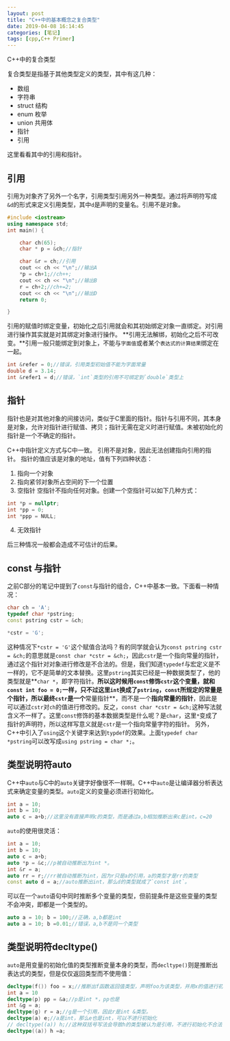 ```yaml
---
layout: post
title: "C++中的基本概念之复合类型"
date: 2019-04-08 16:14:45
categories: [笔记]
tags: [cpp,C++ Primer]
---
```


C++中的复合类型
<!--more-->

复合类型是指基于其他类型定义的类型，其中有这几种：
* 数组
* 字符串
* struct 结构
* enum 枚举
* union 共用体
* 指针
* 引用

这里看看其中的引用和指针。

## 引用
引用为对象齐了另外一个名字，引用类型引用另外一种类型。通过将声明符写成`&d`的形式来定义引用类型，其中`d`是声明的变量名。引用不是对象。

```cpp
#include <iostream>
using namespace std;
int main() {

    char ch(65);
    char * p = &ch;//指针

    char &r = ch;//引用
    cout << ch << "\n";//输出A
    *p = ch+1;//ch++;
    cout << ch << "\n";//输出B
    r = ch+2;//ch+=2;
    cout << ch << "\n";//输出D
    return 0;

}
```

引用的赋值时绑定变量，初始化之后引用就会和其初始绑定对象一直绑定。对引用进行操作其实就是对其绑定对象进行操作。
**引用无法解绑，初始化之后不可改变。**引用一般只能绑定到对象上，不能与`字面值`或者某个`表达式的计算结果`绑定在一起。
```cpp
int &refer = 0;//错误，引用类型初始值不能为字面常量
double d = 3.14;
int &refer1 = d;//错误，`int`类型的引用不可绑定到`double`类型上
```

## 指针
指针也是对其他对象的间接访问，类似于C里面的指针。指针与引用不同，其本身是对象，允许对指针进行赋值、拷贝；指针无需在定义时进行赋值。未被初始化的指针是一个不确定的指针。

C++中指针定义方式与C中一致。
引用不是对象，因此无法创建指向引用的指针。
指针的值应该是对象的地址，值有下列四种状态：
1. 指向一个对象
2. 指向紧邻对象所占空间的下一个位置
3. 空指针
空指针不指向任何对象。创建一个空指针可以如下几种方式：
```cpp
int *p = nullptr;
int *pp = 0;
int *ppp = NULL;
```
4. 无效指针

后三种情况一般都会造成不可估计的后果。


## const 与指针
之前C部分的笔记中提到了`const`与指针的组合，C++中基本一致。下面看一种情况：
```cpp
char ch = 'A';
typedef char *pstring;
const pstring cstr = &ch;

*cstr = 'G';
```
这种情况下`*cstr = 'G'`这个赋值合法吗？有的同学就会认为`const pstring cstr = &ch;`的意思就是`const char *cstr = &ch;`，因此`cstr`是一个指向常量的指针，通过这个指针对对象进行修改是不合法的。但是，我们知道`typedef`与宏定义是不一样的，它不是简单的文本替换。这里`pstring`其实已经是一种数据类型了，他的类型就是**`char *`，即字符指针。**所以这时候用`const`修饰`cstr`这个变量，就和`const int foo = 0;`一样，只不过这里`int`换成了`pstring`，`const`所规定的常量是个指针，所以最终`cstr`是一个**常量指针**，而不是一个**指向常量的指针**，因此是可以通过`cstr`对`ch`的值进行修改的。反之，`const char *cstr = &ch;`这种写法就含义不一样了。这里`const`修饰的基本数据类型是什么呢？是`char`，这里`*`变成了指针的声明符，所以这样写意义就是`cstr`是一个指向常量字符的指针。
另外，C++中引入了`using`这个关键字来达到`typdef`的效果。上面`typedef char *pstring`可以改写成`using pstring = char *;`。

## 类型说明符auto
C++中`auto`与C中的`auto`关键字好像很不一样啊。C++中`auto`是让编译器分析表达式来确定变量的类型。`auto`定义的变量必须进行初始化。
```cpp
int a = 10;
int b = 10;
auto c = a+b;//这里没有直接声明c的类型，而是通过a,b相加推断出来c是int。c=20
```
`auto`的使用很灵活：
```cpp
int a = 10;
int b = 10;
auto c = a+b;
auto *p = &c;//p被自动推断出为int *。
int &r = a;
auto rr = r;//rr被自动推断为int，因为r只是a的引用，a的类型才是rr的类型
const auto d = a;//auto推断出int，那么d的类型就成了`const int`。
```
可以在一个`auto`语句中同时推断多个变量的类型，但前提条件是这些变量的类型不会冲突，即都是一个类型的。
```cpp
auto a = 10; b = 100;//正确，a,b都是int
auto a = 10; b =0.01;//错误，a,b不是同一个类型
```

## 类型说明符decltype()
`auto`是用变量的初始化值的类型推断变量本身的类型，而`decltype()`则是推断出表达式的类型，但是仅仅返回类型而不使用值：
```cpp
decltype(f()) foo = x;//推断出f函数返回值类型，声明foo为该类型，并用x的值进行初始化。
int a = 10
decltype(p) pp = &a;//p是int *，pp也是
int &g = a;
decltype(g) r = a;//g是一个引用，因此r是int &类型。
decltype(a) e;//a是int，那么e也是int，可以不进行初始化
// decltype((a)) h;//这种双括号写法会导致h的类型被认为是引用，不进行初始化不合法
decltype((a)) h =a;
```